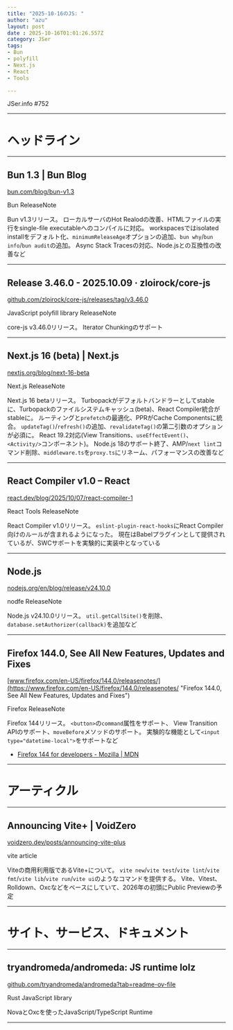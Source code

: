 ```yaml
---
title: "2025-10-16のJS: "
author: "azu"
layout: post
date : 2025-10-16T01:01:26.557Z
category: JSer
tags:
- Bun
- polyfill
- Next.js
- React
- Tools

---
```


JSer.info #752

----

<h1 class="site-genre">ヘッドライン</h1>

----

## Bun 1.3 | Bun Blog
[bun.com/blog/bun-v1.3](https://bun.com/blog/bun-v1.3 "Bun 1.3 | Bun Blog")
<p class="jser-tags jser-tag-icon"><span class="jser-tag">Bun</span> <span class="jser-tag">ReleaseNote</span></p>

Bun v1.3リリース。
ローカルサーバのHot Realodの改善、HTMLファイルの実行をsingle-file executableへのコンパイルに対応。
workspacesではisolated installをデフォルト化、`minimumReleaseAge`オプションの追加、`bun why`/`bun info`/`bun audit`の追加。
Async Stack Tracesの対応、Node.jsとの互換性の改善など


----

## Release 3.46.0 - 2025.10.09 · zloirock/core-js
[github.com/zloirock/core-js/releases/tag/v3.46.0](https://github.com/zloirock/core-js/releases/tag/v3.46.0 "Release 3.46.0 - 2025.10.09 · zloirock/core-js")
<p class="jser-tags jser-tag-icon"><span class="jser-tag">JavaScript</span> <span class="jser-tag">polyfill</span> <span class="jser-tag">library</span> <span class="jser-tag">ReleaseNote</span></p>

core-js v3.46.0リリース。
Iterator Chunkingのサポート


----

## Next.js 16 (beta) | Next.js
[nextjs.org/blog/next-16-beta](https://nextjs.org/blog/next-16-beta "Next.js 16 (beta) | Next.js")
<p class="jser-tags jser-tag-icon"><span class="jser-tag">Next.js</span> <span class="jser-tag">ReleaseNote</span></p>

Next.js 16 betaリリース。
Turbopackがデフォルトバンドラーとしてstableに、Turbopackのファイルシステムキャッシュ(beta)、React Compiler統合がstableに。
ルーティングと`prefetch`の最適化、PPRがCache Componentsに統合。
`updateTag()`/`refresh()`の追加、`revalidateTag()`の第二引数のオプションが必須に。
React 19.2対応(View Transitions、`useEffectEvent()`、`<Activity/>`コンポーネント)。
Node.js 18のサポート終了、AMP/`next lint`コマンド削除、`middleware.ts`を`proxy.ts`にリネーム、パフォーマンスの改善など


----

## React Compiler v1.0 – React
[react.dev/blog/2025/10/07/react-compiler-1](https://react.dev/blog/2025/10/07/react-compiler-1 "React Compiler v1.0 – React")
<p class="jser-tags jser-tag-icon"><span class="jser-tag">React</span> <span class="jser-tag">Tools</span> <span class="jser-tag">ReleaseNote</span></p>

React Compiler v1.0リリース。
`eslint-plugin-react-hooks`にReact Compiler向けのルールが含まれるようになった。
現在はBabelプラグインとして提供されているが、SWCサポートを実験的に実装中となっている


----

## Node.js
[nodejs.org/en/blog/release/v24.10.0](https://nodejs.org/en/blog/release/v24.10.0 "Node.js")
<p class="jser-tags jser-tag-icon"><span class="jser-tag">nodfe</span> <span class="jser-tag">ReleaseNote</span></p>

Node.js v24.10.0リリース。
`util.getCallSite()`を削除、`database.setAuthorizer(callback)`を追加など


----

## Firefox 144.0, See All New Features, Updates and Fixes
[www.firefox.com/en-US/firefox/144.0/releasenotes/](https://www.firefox.com/en-US/firefox/144.0/releasenotes/ "Firefox 144.0, See All New Features, Updates and Fixes")
<p class="jser-tags jser-tag-icon"><span class="jser-tag">Firefox</span> <span class="jser-tag">ReleaseNote</span></p>

Firefox 144リリース。
`<button>`の`command`属性をサポート、 View Transition APIのサポート、`moveBefore`メソッドのサポート。
実験的な機能として`<input type="datetime-local">`をサポートなど

- [Firefox 144 for developers - Mozilla | MDN](https://developer.mozilla.org/en-US/docs/Mozilla/Firefox/Releases/144 "Firefox 144 for developers - Mozilla | MDN")

----
<h1 class="site-genre">アーティクル</h1>

----

## Announcing Vite+ | VoidZero
[voidzero.dev/posts/announcing-vite-plus](https://voidzero.dev/posts/announcing-vite-plus "Announcing Vite+ | VoidZero")
<p class="jser-tags jser-tag-icon"><span class="jser-tag">vite</span> <span class="jser-tag">article</span></p>

Viteの商用利用版であるVite+について。
`vite new`/`vite test`/`vite lint`/`vite fmt`/`vite lib`/`vite run`/`vite ui`のようなコマンドを提供する。
Vite、Vitest、Rolldown、Oxcなどをベースにしていて、2026年の初頭にPublic Previewの予定


----
<h1 class="site-genre">サイト、サービス、ドキュメント</h1>

----

## tryandromeda/andromeda: JS runtime lolz
[github.com/tryandromeda/andromeda?tab&#x3D;readme-ov-file](https://github.com/tryandromeda/andromeda?tab=readme-ov-file "tryandromeda/andromeda: JS runtime lolz")
<p class="jser-tags jser-tag-icon"><span class="jser-tag">Rust</span> <span class="jser-tag">JavaScript</span> <span class="jser-tag">library</span></p>

NovaとOxcを使ったJavaScript/TypeScript Runtime


----
